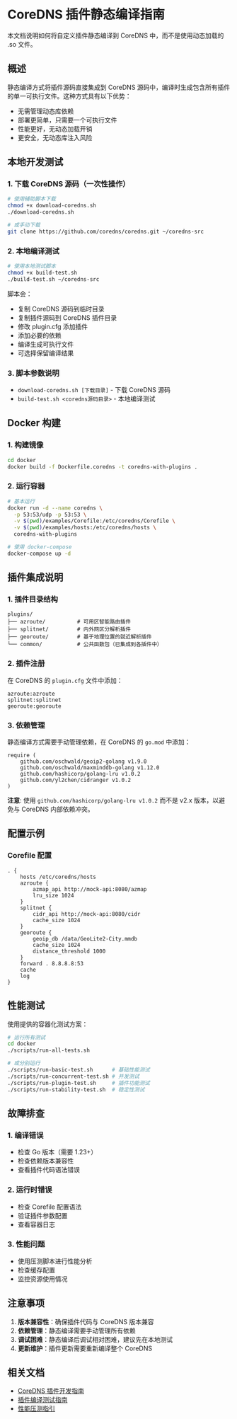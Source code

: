 # CoreDNS 插件静态编译指南

本文档说明如何将自定义插件静态编译到 CoreDNS 中，而不是使用动态加载的 .so 文件。

## 概述

静态编译方式将插件源码直接集成到 CoreDNS 源码中，编译时生成包含所有插件的单一可执行文件。这种方式具有以下优势：

- 无需管理动态库依赖
- 部署更简单，只需要一个可执行文件
- 性能更好，无动态加载开销
- 更安全，无动态库注入风险

## 本地开发测试

### 1. 下载 CoreDNS 源码（一次性操作）

```bash
# 使用辅助脚本下载
chmod +x download-coredns.sh
./download-coredns.sh

# 或手动下载
git clone https://github.com/coredns/coredns.git ~/coredns-src
```

### 2. 本地编译测试

```bash
# 使用本地测试脚本
chmod +x build-test.sh
./build-test.sh ~/coredns-src
```

脚本会：
- 复制 CoreDNS 源码到临时目录
- 复制插件源码到 CoreDNS 插件目录
- 修改 plugin.cfg 添加插件
- 添加必要的依赖
- 编译生成可执行文件
- 可选择保留编译结果

### 3. 脚本参数说明

- `download-coredns.sh [下载目录]` - 下载 CoreDNS 源码
- `build-test.sh <coredns源码目录>` - 本地编译测试

## Docker 构建

### 1. 构建镜像

```bash
cd docker
docker build -f Dockerfile.coredns -t coredns-with-plugins .
```

### 2. 运行容器

```bash
# 基本运行
docker run -d --name coredns \
  -p 53:53/udp -p 53:53 \
  -v $(pwd)/examples/Corefile:/etc/coredns/Corefile \
  -v $(pwd)/examples/hosts:/etc/coredns/hosts \
  coredns-with-plugins

# 使用 docker-compose
docker-compose up -d
```

## 插件集成说明

### 1. 插件目录结构

```
plugins/
├── azroute/          # 可用区智能路由插件
├── splitnet/         # 内外网区分解析插件
├── georoute/         # 基于地理位置的就近解析插件
└── common/           # 公共函数包（已集成到各插件中）
```

### 2. 插件注册

在 CoreDNS 的 `plugin.cfg` 文件中添加：

```
azroute:azroute
splitnet:splitnet
georoute:georoute
```

### 3. 依赖管理

静态编译方式需要手动管理依赖，在 CoreDNS 的 `go.mod` 中添加：

```
require (
    github.com/oschwald/geoip2-golang v1.9.0
    github.com/oschwald/maxminddb-golang v1.12.0
    github.com/hashicorp/golang-lru v1.0.2
    github.com/yl2chen/cidranger v1.0.2
)
```

**注意**: 使用 `github.com/hashicorp/golang-lru v1.0.2` 而不是 v2.x 版本，以避免与 CoreDNS 内部依赖冲突。

## 配置示例

### Corefile 配置

```
. {
    hosts /etc/coredns/hosts
    azroute {
        azmap_api http://mock-api:8080/azmap
        lru_size 1024
    }
    splitnet {
        cidr_api http://mock-api:8080/cidr
        cache_size 1024
    }
    georoute {
        geoip_db /data/GeoLite2-City.mmdb
        cache_size 1024
        distance_threshold 1000
    }
    forward . 8.8.8.8:53
    cache
    log
}
```

## 性能测试

使用提供的容器化测试方案：

```bash
# 运行所有测试
cd docker
./scripts/run-all-tests.sh

# 或分别运行
./scripts/run-basic-test.sh      # 基础性能测试
./scripts/run-concurrent-test.sh # 并发测试
./scripts/run-plugin-test.sh     # 插件功能测试
./scripts/run-stability-test.sh  # 稳定性测试
```

## 故障排查

### 1. 编译错误

- 检查 Go 版本（需要 1.23+）
- 检查依赖版本兼容性
- 查看插件代码语法错误

### 2. 运行时错误

- 检查 Corefile 配置语法
- 验证插件参数配置
- 查看容器日志

### 3. 性能问题

- 使用压测脚本进行性能分析
- 检查缓存配置
- 监控资源使用情况

## 注意事项

1. **版本兼容性**：确保插件代码与 CoreDNS 版本兼容
2. **依赖管理**：静态编译需要手动管理所有依赖
3. **调试困难**：静态编译后调试相对困难，建议先在本地测试
4. **更新维护**：插件更新需要重新编译整个 CoreDNS

## 相关文档

- [CoreDNS 插件开发指南](https://coredns.io/plugins/)
- [插件编译测试指南](插件编译测试指南.md)
- [性能压测指引](性能压测指引.md) 